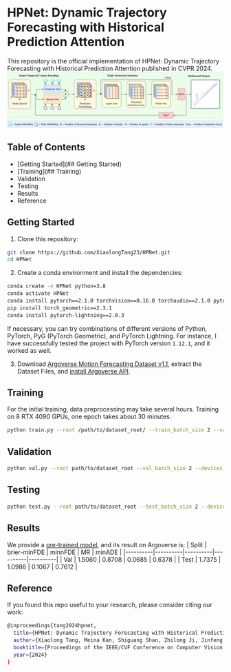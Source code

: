 # HPNet: Dynamic Trajectory Forecasting with Historical Prediction Attention
This repository is the official implementation of HPNet: Dynamic Trajectory Forecasting with Historical Prediction Attention published in CVPR 2024.
![AnoverviewofHPNet](assets/HPNet.png)

## Table of Contents
+ [Getting Started](## Getting Started)
+ [Training](## Training)
+ Validation
+ Testing
+ Results
+ Reference

## Getting Started
1. Clone this repository:
```bash
git clone https://github.com/XiaolongTang23/HPNet.git
cd HPNet
```

2. Create a conda environment and install the dependencies:
```bash
conda create -n HPNet python=3.8
conda activate HPNet
conda install pytorch==2.1.0 torchvision==0.16.0 torchaudio==2.1.0 pytorch-cuda=12.1 -c pytorch -c nvidia
pip install torch_geometric==2.3.1
conda install pytorch-lightning==2.0.3
```
If necessary, you can try combinations of different versions of Python, PyTorch, PyG (PyTorch Geometric), and PyTorch Lightning. For instance, I have successfully tested the project with PyTorch version `1.12.1`, and it worked as well.

3. Download [Argoverse Motion Forecasting Dataset v1.1](https://www.argoverse.org/av1.html#download-link), extract the Dataset Files, and [install Argoverse API](https://github.com/argoverse/argoverse-api).

## Training
For the initial training, data preprocessing may take several hours. Training on 8 RTX 4090 GPUs, one epoch takes about 30 minutes.
```bash
python train.py --root /path/to/dataset_root/ --train_batch_size 2 --val_batch_size 2 --devices 8
```

## Validation
```bash
python val.py --root path/to/dataset_root --val_batch_size 2 --devices 8 --ckpt_path path/to/checkpoint.ckpt 
```

## Testing
```bash
python test.py --root path/to/dataset_root --test_batch_size 2 --devices 1 --ckpt_path path/to/checkpoint.ckpt 
```

## Results
We provide a [pre-trained model](https://drive.google.com/file/d/1PqOw3t3-Tf2v6nlqz2bqr0NjYIw_YJwK/view?usp=drive_link), and its result on Argoverse is:
| Split | brier-minFDE | minnFDE | MR | minADE |
|----------|----------|----------|----------|----------|
| Val | 1.5060 | 0.8708 | 0.0685 | 0.6378 |
| Test | 1.7375 | 1.0986 | 0.1067 | 0.7612 |

## Reference
If you found this repo useful to your research, please consider citing our work:
```bash
@inproceedings{tang2024hpnet,
  title={HPNet: Dynamic Trajectory Forecasting with Historical Prediction Attention},
  author={Xiaolong Tang, Meina Kan, Shiguang Shan, Zhilong Ji, Jinfeng Bai, Xilin CHEN},
  booktitle={Proceedings of the IEEE/CVF Conference on Computer Vision and Pattern Recognition (CVPR)},
  year={2024}
}
```


